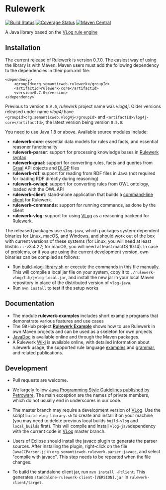 Rulewerk
======
[![Build Status](https://travis-ci.org/knowsys/rulewerk.png?branch=master)](https://travis-ci.org/knowsys/rulewerk)
[![Coverage Status](https://coveralls.io/repos/github/knowsys/rulewerk/badge.svg?branch=master)](https://coveralls.io/github/knowsys/rulewerk?branch=master)
[![Maven Central](https://maven-badges.herokuapp.com/maven-central/org.semanticweb.rulewerk/rulewerk-parent/badge.svg)](http://search.maven.org/#search|ga|1|g%3A%22org.semanticweb.rulewerk%22)

A Java library based on the [VLog rule engine](https://github.com/karmaresearch/vlog)

Installation
------------

The current release of Rulewerk is version 0.7.0. The easiest way of using the library is with Maven. Maven users must add the following dependency to the dependencies in their pom.xml file:

```
<dependency>
	<groupId>org.semanticweb.rulewerk</groupId>
	<artifactId>rulewerk-core</artifactId>
	<version>0.7.0</version>
</dependency>
```

Previous to version `0.6.0`, *rulewerk* project name was *vlog4j*. Older versions released under name *vlog4j* have `<groupId>org.semanticweb.vlog4j</groupId>` and `<artifactId>vlog4j-core</artifactId>`, the latest version being version `0.5.0`.


You need to use Java 1.8 or above. Available source modules include:

* **rulewerk-core**: essential data models for rules and facts, and essential reasoner functionality
* **rulewerk-parser**: support for processing knowledge bases in [Rulewerk syntax](https://github.com/knowsys/rulewerk/wiki/Rule-syntax-grammar)
* **rulewerk-graal**: support for converting rules, facts and queries from [Graal](http://graphik-team.github.io/graal/) API objects and [DLGP](http://graphik-team.github.io/graal/doc/dlgp) files
* **rulewerk-rdf**: support for reading from RDF files in Java (not required for loading RDF directly during reasoning)
* **rulewerk-owlapi**: support for converting rules from OWL ontology, loaded with the OWL API
* **rulewerk-client**: stand-alone application that builds a [command-line client](https://github.com/knowsys/rulewerk/wiki/Standalone-client) for Rulewerk.
* **rulewerk-commands**: support for running commands, as done by the client
* **rulewerk-vlog**: support for using [VLog](https://github.com/karmaresearch/vlog) as a reasoning backend for Rulewerk.

The released packages use `vlog-java`, which packages system-dependent binaries for Linux, macOS, and Windows, and should work out of the box with current versions of these systems (for Linux, you will need at least libstdc++-v3.4.22; for macOS, you will need at least macOS 10.14). In case of problems, or if you are using the current development version, own binaries can be compiled as follows:

* Run [build-vlog-library.sh](https://github.com/knowsys/rulewerk/blob/master/build-vlog-library.sh) or execute the commands in this file manually. This will compile a local jar file on your system, copy it to ```./rulewerk-vlog/lib/jvlog-local.jar```, and install the new jar in your local Maven repository in place of the distributed version of `vlog-java`.
* Run ```mvn install``` to test if the setup works



Documentation
-------------

* The module **rulewerk-examples** includes short example programs that demonstrate various features and use cases
* The GitHub project **[Rulewerk Example](https://github.com/knowsys/rulewerk-example)** shows how to use Rulewerk in own Maven projects and can be used as a skeleton for own projects
* [JavaDoc](https://knowsys.github.io/rulewerk/) is available online and through the Maven packages.
* A Rulewerk [Wiki](https://github.com/knowsys/rulewerk/wiki) is available online, with detailed information about rulewerk usage, the supported rule language [examples](https://github.com/knowsys/rulewerk/wiki/Rule-syntax-by-examples) and [grammar](https://github.com/knowsys/rulewerk/wiki/Rule-syntax-grammar), and related publications.

Development
-----------

* Pull requests are welcome.
* We largely follow [Java Programming Style Guidelines published by Petroware](https://petroware.no/javastyle.html). The main exception are the names of private members, which do not usually end in underscores in our code.

* The master branch may require a development version of [VLog](https://github.com/karmaresearch/vlog).
Use the script `build-vlog-library.sh` to create and install it on your machine (you may need to delete previous local builds `build-vlog` and `local_builds` first). This will compile and install `vlog-java`dependency with the current code in [VLog](https://github.com/karmaresearch/vlog) master branch.

* Users of Eclipse should install the javacc plugin to generate the parser sources. After installing the plugin, right-click on the file `JavaCCParser.jj` in `org.semanticweb.rulewerk.parser.javacc`, and select "compile with javacc". This step needs to be repeated when the file changes.
* To build the standalone client jar, run `mvn install -Pclient`. This generates `standalone-rulewerk-client-[VERSION].jar` in `rulewerk-client/target`.
